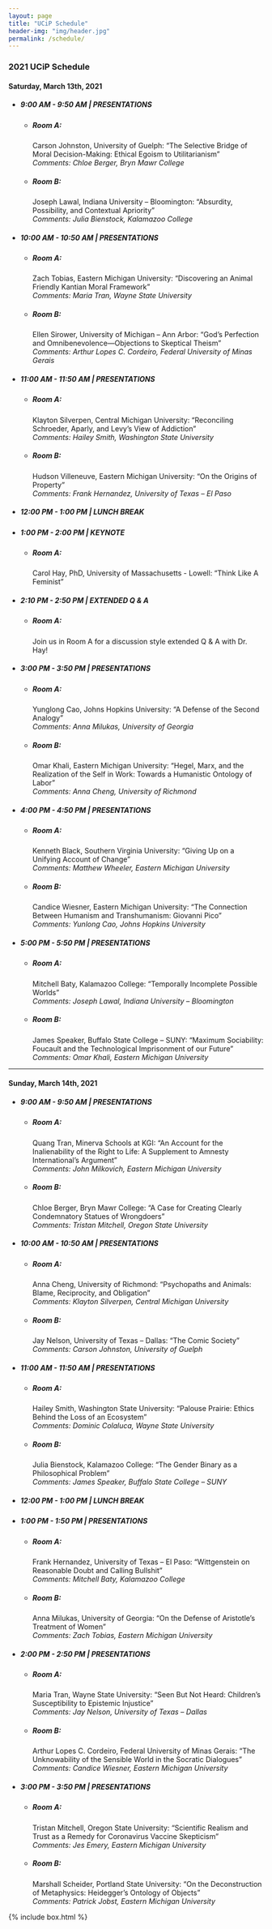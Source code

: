 ```yaml
---
layout: page
title: "UCiP Schedule"
header-img: "img/header.jpg"
permalink: /schedule/
---
```


<div class="container">
  <div class="col-sm-9 col-xs-12">
    <div>
      <!--<h3 class="home-h3">The 2020 UCiP was a resounding success! Thank you to everyone who helped make it what it was.</h3>
      <p><small>You can view the 2020 Schedule, along with the abstracts, <a href="{{ site.baseurl }}/history/">here</a>.</small></p>-->
      <!--<h3 class="home-h3">We are currently accepting submissions for our virtual 2021 UCiP!</h3>
      <p><small>You can view past schedules, along with the abstracts, <a href="{{ site.baseurl }}/history/">here</a>.</small></p>-->
      <!--<h3 class="home-h3">We are currently working on our 2020 UCiP Schedule!</h3>
      <p><small>Please check back at the end of February.</small></p>-->
      <h3 class="home-h3">2021 UCiP Schedule</h3>
    </div>
    <div>
      <!--<h4 class="schedule-header">Friday, March 6th, 2020</h4>
      <ul class="schedule-list">
        <li><h5>7:00 PM - 9:00 PM | WELCOME EVENT</h5>
          <ul class="schedule-list">
            <li><h5>Alumni Lounge (232):</h5>
              <p>Welcome Event: <em>Join the EMU Philosophy Club and your fellow participants for this laid-back meet & greet! Light refreshments are provided.</em></p>
            </li>
          </ul>
        </li>
      </ul>-->
      <h4 class="schedule-header">Saturday, March 13th, 2021</h4>
      <ul class="schedule-list">
        <!--<li><h5>8:30 AM - 9:00 AM | WELCOME</h5>
          <ul class="schedule-list">
            <li><h5>Tower Room (348):</h5>
              <p>Check-in & Breakfast: <em>Join Dr. John Koolage for a brief welcome message and breakfast!</em></p>              
            </li>
          </ul>
        </li>-->
        <li><h5>9:00 AM - 9:50 AM | PRESENTATIONS</h5>
          <ul class="schedule-list">
            <li><h5>Room A:</h5>
              <p>Carson Johnston, University of Guelph: “The Selective Bridge of Moral Decision-Making: Ethical Egoism to Utilitarianism”<br>
              <em>Comments: Chloe Berger, Bryn Mawr College</em></p>              
            </li>
            <li><h5>Room B:</h5>
              <p>Joseph Lawal, Indiana University – Bloomington: “Absurdity, Possibility, and Contextual Apriority”<br>
              <em>Comments: Julia Bienstock, Kalamazoo College</em></p>
            </li>
          </ul>
        </li>
        <li><h5>10:00 AM - 10:50 AM | PRESENTATIONS</h5>
          <ul class="schedule-list">
            <li><h5>Room A:</h5>
              <p>Zach Tobias, Eastern Michigan University: “Discovering an Animal Friendly Kantian Moral Framework”<br>
              <em>Comments: Maria Tran, Wayne State University</em></p>              
            </li>
            <li><h5>Room B:</h5>
              <p>Ellen Sirower, University of Michigan – Ann Arbor: “God’s Perfection and Omnibenevolence—Objections to Skeptical Theism”<br>
              <em>Comments: Arthur Lopes C. Cordeiro, Federal University of Minas Gerais</em></p>
            </li>
          </ul>
        </li>
        <li><h5>11:00 AM - 11:50 AM | PRESENTATIONS</h5>
          <ul class="schedule-list">
            <li><h5>Room A:</h5>
              <p>Klayton Silverpen, Central Michigan University: “Reconciling Schroeder, Aparly, and Levy’s View of Addiction”<br>
              <em>Comments: Hailey Smith, Washington State University</em></p>
            </li>
            <li><h5>Room B:</h5>
              <p>Hudson Villeneuve, Eastern Michigan University: “On the Origins of Property”<br>
              <em>Comments: Frank Hernandez, University of Texas – El Paso</em></p>
            </li>
          </ul>
        </li>
        <!--<li><h5>12:00 PM - 1:30 PM | LUNCH & KEYNOTE</h5>
          <ul class="schedule-list">
            <li><h5>Guild Room (330):</h5>
              <p>Shannon Spaulding, PhD, Oklahoma State University: “How We Understand Others”</p>
            </li>
          </ul>
        </li>
        <li><h5>1:45 PM - 2:50 PM | ACTIVITIES</h5>
          <ul class="schedule-list">
            <li><h5>Guild Hall (330):</h5>
              <p>Extended Q & A: <em>Join the keynote speaker after lunch to continue discussing their presentation.</em></p>
            </li>
	    <li><h5>Alumni Room (342):</h5>
              <p>The Value of Graduate School Panel: <em>Explore what graduate school in philosophy can offer.</em></p>              
            </li>
          </ul>
        </li>-->
	<li><h5>12:00 PM - 1:00 PM | LUNCH BREAK</h5>
	</li>
	<li><h5>1:00 PM - 2:00 PM | KEYNOTE</h5>
	  <ul class="schedule-list">
            <li><h5>Room A:</h5>
              <p>Carol Hay, PhD, University of Massachusetts - Lowell: “Think Like A Feminist”</p>
            </li>
          </ul>
        </li>
	<li><h5>2:10 PM - 2:50 PM | EXTENDED Q & A</h5>
	  <ul class="schedule-list">
            <li><h5>Room A:</h5>
              <p>Join us in Room A for a discussion style extended Q & A with Dr. Hay!</p>
            </li>
          </ul>
        </li>
        <li><h5>3:00 PM - 3:50 PM | PRESENTATIONS</h5>
          <ul class="schedule-list">
            <li><h5>Room A:</h5>
              <p>Yunglong Cao, Johns Hopkins University: “A Defense of the Second Analogy”<br>
              <em>Comments: Anna Milukas, University of Georgia</em></p>             
            </li>
            <li><h5>Room B:</h5>
              <p>Omar Khali, Eastern Michigan University: “Hegel, Marx, and the Realization of the Self in Work: Towards a Humanistic Ontology of Labor”<br>
              <em>Comments: Anna Cheng, University of Richmond</em></p>
            </li>
          </ul>
        </li>
        <li><h5>4:00 PM - 4:50 PM | PRESENTATIONS</h5>
          <ul class="schedule-list">
            <li><h5>Room A:</h5>
              <p>Kenneth Black, Southern Virginia University: “Giving Up on a Unifying Account of Change”<br>
              <em>Comments: Matthew Wheeler, Eastern Michigan University</em></p>  
            </li>
            <li><h5>Room B:</h5>
              <p>Candice Wiesner, Eastern Michigan University: “The Connection Between Humanism and Transhumanism: Giovanni Pico”<br>
              <em>Comments: Yunlong Cao, Johns Hopkins University</em></p>
            </li>
          </ul>
        </li>
        <li><h5>5:00 PM - 5:50 PM | PRESENTATIONS</h5>
          <ul class="schedule-list">
            <li><h5>Room A:</h5>
              <p>Mitchell Baty, Kalamazoo College: “Temporally Incomplete Possible Worlds”<br>
              <em>Comments: Joseph Lawal, Indiana University – Bloomington</em></p>  
            </li>
            <li><h5>Room B:</h5>
              <p>James Speaker, Buffalo State College – SUNY: “Maximum Sociability: Foucault and the Technological Imprisonment of our Future”<br>
              <em>Comments: Omar Khali, Eastern Michigan University</em></p>
            </li>
          </ul>
        </li>
        <!--<li><h5>Dinner on one’s own:</h5>
          <ul class="schedule-list">
            <li>
              <p>Dinner is not provided, but you are invited to join local students at Tower Inn for a dinner of fellowship and philosophy!</p>
            </li>
          </ul>
        </li>-->
      </ul>
    </div>
    <hr>
    <div class="day-2">
      <h4 class="schedule-header">Sunday, March 14th, 2021</h4>
      <ul class="schedule-list">
        <li><h5>9:00 AM - 9:50 AM | PRESENTATIONS</h5>
          <ul class="schedule-list">
            <li><h5>Room A:</h5>
              <p>Quang Tran, Minerva Schools at KGI: “An Account for the Inalienability of the Right to Life: A Supplement to Amnesty International’s Argument”<br>
              <em>Comments: John Milkovich, Eastern Michigan University</em></p>
            </li>
            <li><h5>Room B:</h5>
              <p>Chloe Berger, Bryn Mawr College: “A Case for Creating Clearly Condemnatory Statues of Wrongdoers”<br>
              <em>Comments: Tristan Mitchell, Oregon State University</em></p>
            </li>
	  </ul>
	</li>
        <li><h5>10:00 AM - 10:50 AM | PRESENTATIONS</h5>
          <ul class="schedule-list">
            <li><h5>Room A:</h5>
              <p>Anna Cheng, University of Richmond: “Psychopaths and Animals: Blame, Reciprocity, and Obligation”<br>
              <em>Comments: Klayton Silverpen, Central Michigan University</em></p>
            </li>
            <li><h5>Room B:</h5>
              <p>Jay Nelson, University of Texas – Dallas: “The Comic Society”<br>
              <em>Comments: Carson Johnston, University of Guelph</em></p>
            </li>
          </ul>
        </li>
        <li><h5>11:00 AM - 11:50 AM | PRESENTATIONS</h5>
          <ul class="schedule-list">
            <li><h5>Room A:</h5>
              <p>Hailey Smith, Washington State University: “Palouse Prairie: Ethics Behind the Loss of an Ecosystem”<br>
              <em>Comments: Dominic Colaluca, Wayne State University</em></p>
            </li>
            <li><h5>Room B:</h5>
              <p>Julia Bienstock, Kalamazoo College: “The Gender Binary as a Philosophical Problem”<br>
              <em>Comments: James Speaker, Buffalo State College – SUNY</em></p>
            </li>
          </ul>
        </li>
        <li><h5>12:00 PM - 1:00 PM | LUNCH BREAK</h5>
          <!--<ul class="schedule-list">
            <li><h5>Guild Room (330):</h5>
              <p>Lunch: <em>Join presenters, commenters, and guests for lunch.</em></p>
            </li>
          </ul>-->
        </li>
        <li><h5>1:00 PM - 1:50 PM | PRESENTATIONS</h5>
          <ul class="schedule-list">
            <li><h5>Room A:</h5>
              <p>Frank Hernandez, University of Texas – El Paso: “Wittgenstein on Reasonable Doubt and Calling Bullshit”<br>
              <em>Comments: Mitchell Baty, Kalamazoo College</em></p>
            </li>
            <li><h5>Room B:</h5>
              <p>Anna Milukas, University of Georgia: “On the Defense of Aristotle’s Treatment of Women”<br>
              <em>Comments: Zach Tobias, Eastern Michigan University</em></p>
            </li>
          </ul>
        </li>
        <li><h5>2:00 PM - 2:50 PM | PRESENTATIONS</h5>
          <ul class="schedule-list">
            <li><h5>Room A:</h5>
              <p>Maria Tran, Wayne State University: “Seen But Not Heard: Children’s Susceptibility to Epistemic Injustice”<br>
              <em>Comments: Jay Nelson, University of Texas – Dallas</em></p>
            </li>
            <li><h5>Room B:</h5>
              <p>Arthur Lopes C. Cordeiro, Federal University of Minas Gerais: “The Unknowability of the Sensible World in the Socratic Dialogues”<br>
              <em>Comments: Candice Wiesner, Eastern Michigan University</em></p>
            </li>
          </ul>
        </li>
        <li><h5>3:00 PM - 3:50 PM | PRESENTATIONS</h5>
          <ul class="schedule-list">
            <li><h5>Room A:</h5>
              <p>Tristan Mitchell, Oregon State University: “Scientific Realism and Trust as a Remedy for Coronavirus Vaccine Skepticism”<br>
              <em>Comments: Jes Emery, Eastern Michigan University</em></p>
            </li>
            <li><h5>Room B:</h5>
              <p>Marshall Scheider, Portland State University: “On the Deconstruction of Metaphysics: Heidegger’s Ontology of Objects”<br>
              <em>Comments: Patrick Jobst, Eastern Michigan University</em></p>
            </li>
          </ul>
        </li>
        <!--<li><h5>4:00 PM - 4:50 PM | CLOSING CEREMONY</h5>
          <ul class="schedule-list">
            <li><h5>Tower Room (348):</h5>
              <p>Closing Ceremony: <em>Join the UCiP Team as we thank you for your participation and announce the winners of our Spirit of the Conference Award!</em></p>              
            </li>
          </ul>
        </li>-->
      </ul>
    </div>
  </div>
  {% include box.html %}
</div>
